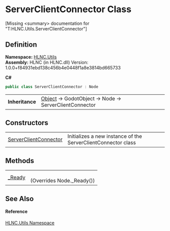 # ServerClientConnector Class


\[Missing &lt;summary&gt; documentation for "T:HLNC.Utils.ServerClientConnector"\]



## Definition
**Namespace:** <a href="N_HLNC_Utils">HLNC.Utils</a>  
**Assembly:** HLNC (in HLNC.dll) Version: 1.0.0+f84931ebd138c456b4e0448f1a8e3814bd665733

**C#**
``` C#
public class ServerClientConnector : Node
```

<table><tr><td><strong>Inheritance</strong></td><td><a href="https://learn.microsoft.com/dotnet/api/system.object" target="_blank" rel="noopener noreferrer">Object</a>  →  GodotObject  →  Node  →  ServerClientConnector</td></tr>
</table>



## Constructors
<table>
<tr>
<td><a href="M_HLNC_Utils_ServerClientConnector__ctor">ServerClientConnector</a></td>
<td>Initializes a new instance of the ServerClientConnector class</td></tr>
</table>

## Methods
<table>
<tr>
<td><a href="M_HLNC_Utils_ServerClientConnector__Ready">_Ready</a></td>
<td><br />(Overrides Node._Ready())</td></tr>
</table>

## See Also


#### Reference
<a href="N_HLNC_Utils">HLNC.Utils Namespace</a>  
